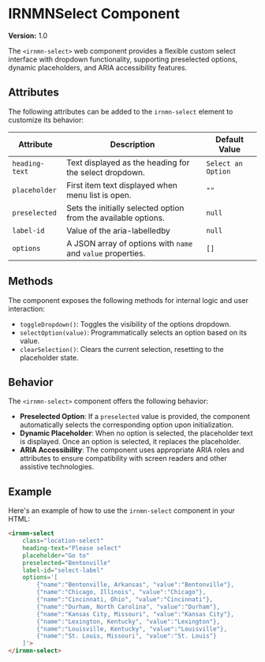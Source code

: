 # IRNMNSelect Component

**Version:** 1.0

The `<irnmn-select>` web component provides a flexible custom select interface with dropdown functionality, supporting preselected options, dynamic placeholders, and ARIA accessibility features.

## Attributes
The following attributes can be added to the `irnmn-select` element to customize its behavior:

| Attribute       | Description                                                      | Default Value       |
|-----------------|------------------------------------------------------------------|---------------------|
| `heading-text`  | Text displayed as the heading for the select dropdown.           | `Select an Option`  |
| `placeholder`   | First item text displayed when menu list is open.                | `""`                |
| `preselected`   | Sets the initially selected option from the available options.   | `null`              |
| `label-id`      | Value of the aria-labelledby                                     | `null`              |
| `options`       | A JSON array of options with `name` and `value` properties.      | `[]`                |

## Methods
The component exposes the following methods for internal logic and user interaction:

- `toggleDropdown()`: Toggles the visibility of the options dropdown.
- `selectOption(value)`: Programmatically selects an option based on its value.
- `clearSelection()`: Clears the current selection, resetting to the placeholder state.

## Behavior
The `<irnmn-select>` component offers the following behavior:

- **Preselected Option**: If a `preselected` value is provided, the component automatically selects the corresponding option upon initialization.
- **Dynamic Placeholder**: When no option is selected, the placeholder text is displayed. Once an option is selected, it replaces the placeholder.
- **ARIA Accessibility**: The component uses appropriate ARIA roles and attributes to ensure compatibility with screen readers and other assistive technologies.

## Example

Here's an example of how to use the `irnmn-select` component in your HTML:

```html
<irnmn-select 
    class="location-select"
    heading-text="Please select" 
    placeholder="Go to" 
    preselected="Bentonville"
    label-id="select-label"
    options='[
        {"name":"Bentonville, Arkansas", "value":"Bentonville"}, 
        {"name":"Chicago, Illinois", "value":"Chicago"}, 
        {"name":"Cincinnati, Ohio", "value":"Cincinnati"}, 
        {"name":"Durham, North Carolina", "value":"Durham"}, 
        {"name":"Kansas City, Missouri", "value":"Kansas City"}, 
        {"name":"Lexington, Kentucky", "value":"Lexington"}, 
        {"name":"Louisville, Kentucky", "value":"Louisville"}, 
        {"name":"St. Louis, Missouri", "value":"St. Louis"}
    ]'>
</irnmn-select>

